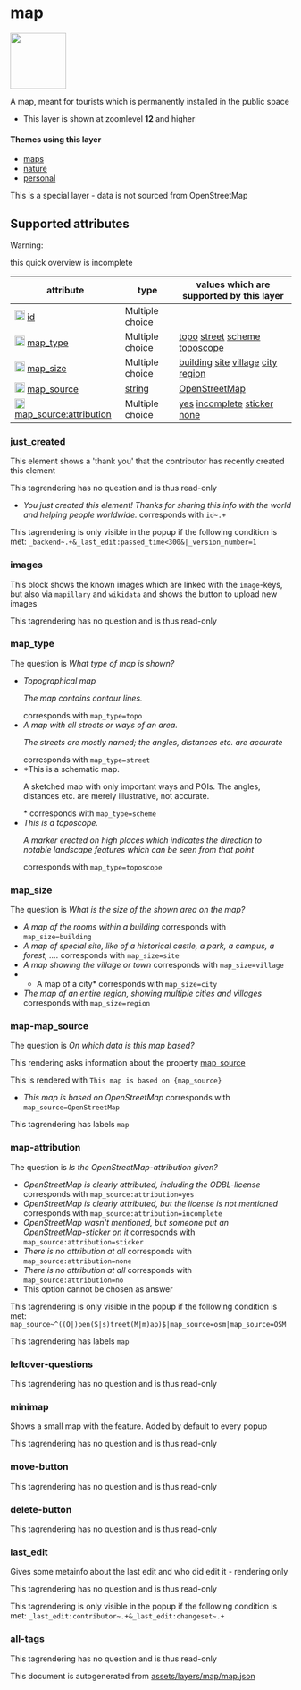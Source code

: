 [//]: # (WARNING: this file is automatically generated. Please find the sources at the bottom and edit those sources)

 map 
=====



<img src='https://mapcomplete.org/./assets/layers/map/map.svg' height="100px"> 

A map, meant for tourists which is permanently installed in the public space






  - This layer is shown at zoomlevel **12** and higher




#### Themes using this layer 





  - [maps](https://mapcomplete.org/maps)
  - [nature](https://mapcomplete.org/nature)
  - [personal](https://mapcomplete.org/personal)


This is a special layer - data is not sourced from OpenStreetMap



 Supported attributes 
----------------------



Warning: 

this quick overview is incomplete



attribute | type | values which are supported by this layer
----------- | ------ | ------------------------------------------
[<img src='https://mapcomplete.org/assets/svg/statistics.svg' height='18px'>](https://taginfo.openstreetmap.org/keys/id#values) [id](https://wiki.openstreetmap.org/wiki/Key:id) | Multiple choice | 
[<img src='https://mapcomplete.org/assets/svg/statistics.svg' height='18px'>](https://taginfo.openstreetmap.org/keys/map_type#values) [map_type](https://wiki.openstreetmap.org/wiki/Key:map_type) | Multiple choice | [topo](https://wiki.openstreetmap.org/wiki/Tag:map_type%3Dtopo) [street](https://wiki.openstreetmap.org/wiki/Tag:map_type%3Dstreet) [scheme](https://wiki.openstreetmap.org/wiki/Tag:map_type%3Dscheme) [toposcope](https://wiki.openstreetmap.org/wiki/Tag:map_type%3Dtoposcope)
[<img src='https://mapcomplete.org/assets/svg/statistics.svg' height='18px'>](https://taginfo.openstreetmap.org/keys/map_size#values) [map_size](https://wiki.openstreetmap.org/wiki/Key:map_size) | Multiple choice | [building](https://wiki.openstreetmap.org/wiki/Tag:map_size%3Dbuilding) [site](https://wiki.openstreetmap.org/wiki/Tag:map_size%3Dsite) [village](https://wiki.openstreetmap.org/wiki/Tag:map_size%3Dvillage) [city](https://wiki.openstreetmap.org/wiki/Tag:map_size%3Dcity) [region](https://wiki.openstreetmap.org/wiki/Tag:map_size%3Dregion)
[<img src='https://mapcomplete.org/assets/svg/statistics.svg' height='18px'>](https://taginfo.openstreetmap.org/keys/map_source#values) [map_source](https://wiki.openstreetmap.org/wiki/Key:map_source) | [string](../SpecialInputElements.md#string) | [OpenStreetMap](https://wiki.openstreetmap.org/wiki/Tag:map_source%3DOpenStreetMap)
[<img src='https://mapcomplete.org/assets/svg/statistics.svg' height='18px'>](https://taginfo.openstreetmap.org/keys/map_source:attribution#values) [map_source:attribution](https://wiki.openstreetmap.org/wiki/Key:map_source:attribution) | Multiple choice | [yes](https://wiki.openstreetmap.org/wiki/Tag:map_source:attribution%3Dyes) [incomplete](https://wiki.openstreetmap.org/wiki/Tag:map_source:attribution%3Dincomplete) [sticker](https://wiki.openstreetmap.org/wiki/Tag:map_source:attribution%3Dsticker) [none](https://wiki.openstreetmap.org/wiki/Tag:map_source:attribution%3Dnone)




### just_created 



This element shows a 'thank you' that the contributor has recently created this element

This tagrendering has no question and is thus read-only





  - *You just created this element! Thanks for sharing this info with the world and helping people worldwide.*  corresponds with  `id~.+`


This tagrendering is only visible in the popup if the following condition is met: `_backend~.+&_last_edit:passed_time<300&|_version_number=1`



### images 



This block shows the known images which are linked with the `image`-keys, but also via `mapillary` and `wikidata` and shows the button to upload new images

This tagrendering has no question and is thus read-only





### map_type 



The question is  *What type of map is shown?*





  - *Topographical map <p class='subtle'>The map contains contour lines. </p>*  corresponds with  `map_type=topo`
  - *A map with all streets or ways of an area. <p class='subtle'>The streets are mostly named; the angles, distances etc. are accurate</p>*  corresponds with  `map_type=street`
  - *This is a schematic map. <p class='subtle'>A sketched map with only important ways and POIs. The angles, distances etc. are merely illustrative, not accurate.</p> *  corresponds with  `map_type=scheme`
  - *This is a toposcope. <p class='subtle'>A marker erected on high places which indicates the direction to notable landscape features which can be seen from that point<p>*  corresponds with  `map_type=toposcope`




### map_size 



The question is  *What is the size of the shown area on the map?*





  - *A map of the rooms within a building*  corresponds with  `map_size=building`
  - *A map of special site, like of a historical castle, a park, a campus, a forest, ....*  corresponds with  `map_size=site`
  - *A map showing the village or town*  corresponds with  `map_size=village`
  - * A map of a city*  corresponds with  `map_size=city`
  - *The map of an entire region, showing multiple cities and villages*  corresponds with  `map_size=region`




### map-map_source 



The question is  *On which data is this map based?*

This rendering asks information about the property  [map_source](https://wiki.openstreetmap.org/wiki/Key:map_source) 

This is rendered with  `This map is based on {map_source}`





  - *This map is based on OpenStreetMap*  corresponds with  `map_source=OpenStreetMap`


This tagrendering has labels  `map`



### map-attribution 



The question is  *Is the OpenStreetMap-attribution given?*





  - *OpenStreetMap is clearly attributed, including the ODBL-license*  corresponds with  `map_source:attribution=yes`
  - *OpenStreetMap is clearly attributed, but the license is not mentioned*  corresponds with  `map_source:attribution=incomplete`
  - *OpenStreetMap wasn't mentioned, but someone put an OpenStreetMap-sticker on it*  corresponds with  `map_source:attribution=sticker`
  - *There is no attribution at all*  corresponds with  `map_source:attribution=none`
  - *There is no attribution at all*  corresponds with  `map_source:attribution=no`
  - This option cannot be chosen as answer


This tagrendering is only visible in the popup if the following condition is met: `map_source~^((O|)pen(S|s)treet(M|m)ap)$|map_source=osm|map_source=OSM`

This tagrendering has labels  `map`



### leftover-questions 



This tagrendering has no question and is thus read-only





### minimap 



Shows a small map with the feature. Added by default to every popup

This tagrendering has no question and is thus read-only





### move-button 



This tagrendering has no question and is thus read-only





### delete-button 



This tagrendering has no question and is thus read-only





### last_edit 



Gives some metainfo about the last edit and who did edit it - rendering only

This tagrendering has no question and is thus read-only



This tagrendering is only visible in the popup if the following condition is met: `_last_edit:contributor~.+&_last_edit:changeset~.+`



### all-tags 



This tagrendering has no question and is thus read-only

 

This document is autogenerated from [assets/layers/map/map.json](https://github.com/pietervdvn/MapComplete/blob/develop/assets/layers/map/map.json)
